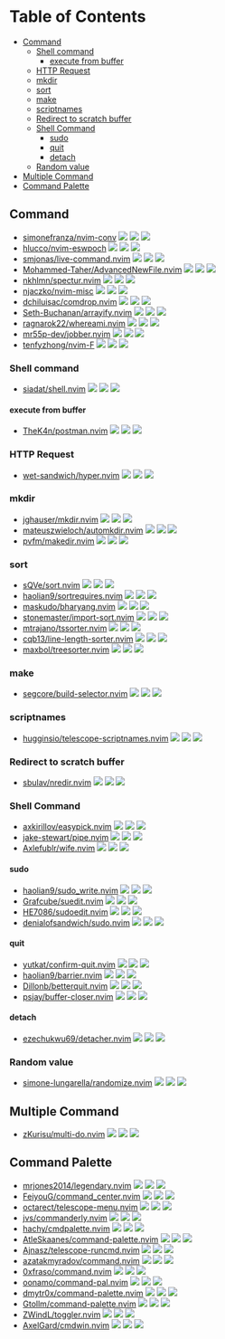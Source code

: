 # Table of Contents

<!-- toc -->

- [Command](#command)
  * [Shell command](#shell-command)
    + [execute from buffer](#execute-from-buffer)
  * [HTTP Request](#http-request)
  * [mkdir](#mkdir)
  * [sort](#sort)
  * [make](#make)
  * [scriptnames](#scriptnames)
  * [Redirect to scratch buffer](#redirect-to-scratch-buffer)
  * [Shell Command](#shell-command)
    + [sudo](#sudo)
    + [quit](#quit)
    + [detach](#detach)
  * [Random value](#random-value)
- [Multiple Command](#multiple-command)
- [Command Palette](#command-palette)

<!-- tocstop -->

## Command

- [simonefranza/nvim-conv](https://github.com/simonefranza/nvim-conv) ![](https://img.shields.io/github/stars/simonefranza/nvim-conv) ![](https://img.shields.io/github/last-commit/simonefranza/nvim-conv) ![](https://img.shields.io/github/commit-activity/y/simonefranza/nvim-conv)
- [hlucco/nvim-eswpoch](https://github.com/hlucco/nvim-eswpoch) ![](https://img.shields.io/github/stars/hlucco/nvim-eswpoch) ![](https://img.shields.io/github/last-commit/hlucco/nvim-eswpoch) ![](https://img.shields.io/github/commit-activity/y/hlucco/nvim-eswpoch)
- [smjonas/live-command.nvim](https://github.com/smjonas/live-command.nvim) ![](https://img.shields.io/github/stars/smjonas/live-command.nvim) ![](https://img.shields.io/github/last-commit/smjonas/live-command.nvim) ![](https://img.shields.io/github/commit-activity/y/smjonas/live-command.nvim)
- [Mohammed-Taher/AdvancedNewFile.nvim](https://github.com/Mohammed-Taher/AdvancedNewFile.nvim) ![](https://img.shields.io/github/stars/Mohammed-Taher/AdvancedNewFile.nvim) ![](https://img.shields.io/github/last-commit/Mohammed-Taher/AdvancedNewFile.nvim) ![](https://img.shields.io/github/commit-activity/y/Mohammed-Taher/AdvancedNewFile.nvim)
- [nkhlmn/spectur.nvim](https://github.com/nkhlmn/spectur.nvim) ![](https://img.shields.io/github/stars/nkhlmn/spectur.nvim) ![](https://img.shields.io/github/last-commit/nkhlmn/spectur.nvim) ![](https://img.shields.io/github/commit-activity/y/nkhlmn/spectur.nvim)
- [njaczko/nvim-misc](https://github.com/njaczko/nvim-misc) ![](https://img.shields.io/github/stars/njaczko/nvim-misc) ![](https://img.shields.io/github/last-commit/njaczko/nvim-misc) ![](https://img.shields.io/github/commit-activity/y/njaczko/nvim-misc)
- [dchiluisac/comdrop.nvim](https://github.com/dchiluisac/comdrop.nvim) ![](https://img.shields.io/github/stars/dchiluisac/comdrop.nvim) ![](https://img.shields.io/github/last-commit/dchiluisac/comdrop.nvim) ![](https://img.shields.io/github/commit-activity/y/dchiluisac/comdrop.nvim)
- [Seth-Buchanan/arrayify.nvim](https://github.com/Seth-Buchanan/arrayify.nvim) ![](https://img.shields.io/github/stars/Seth-Buchanan/arrayify.nvim) ![](https://img.shields.io/github/last-commit/Seth-Buchanan/arrayify.nvim) ![](https://img.shields.io/github/commit-activity/y/Seth-Buchanan/arrayify.nvim)
- [ragnarok22/whereami.nvim](https://github.com/ragnarok22/whereami.nvim) ![](https://img.shields.io/github/stars/ragnarok22/whereami.nvim) ![](https://img.shields.io/github/last-commit/ragnarok22/whereami.nvim) ![](https://img.shields.io/github/commit-activity/y/ragnarok22/whereami.nvim)
- [mr55p-dev/jobber.nvim](https://github.com/mr55p-dev/jobber.nvim) ![](https://img.shields.io/github/stars/mr55p-dev/jobber.nvim) ![](https://img.shields.io/github/last-commit/mr55p-dev/jobber.nvim) ![](https://img.shields.io/github/commit-activity/y/mr55p-dev/jobber.nvim)
- [tenfyzhong/nvim-F](https://github.com/tenfyzhong/nvim-F) ![](https://img.shields.io/github/stars/tenfyzhong/nvim-F) ![](https://img.shields.io/github/last-commit/tenfyzhong/nvim-F) ![](https://img.shields.io/github/commit-activity/y/tenfyzhong/nvim-F)

### Shell command

- [siadat/shell.nvim](https://github.com/siadat/shell.nvim) ![](https://img.shields.io/github/stars/siadat/shell.nvim) ![](https://img.shields.io/github/last-commit/siadat/shell.nvim) ![](https://img.shields.io/github/commit-activity/y/siadat/shell.nvim)

#### execute from buffer

- [TheK4n/postman.nvim](https://github.com/TheK4n/postman.nvim) ![](https://img.shields.io/github/stars/TheK4n/postman.nvim) ![](https://img.shields.io/github/last-commit/TheK4n/postman.nvim) ![](https://img.shields.io/github/commit-activity/y/TheK4n/postman.nvim)

### HTTP Request

- [wet-sandwich/hyper.nvim](https://github.com/wet-sandwich/hyper.nvim) ![](https://img.shields.io/github/stars/wet-sandwich/hyper.nvim) ![](https://img.shields.io/github/last-commit/wet-sandwich/hyper.nvim) ![](https://img.shields.io/github/commit-activity/y/wet-sandwich/hyper.nvim)

### mkdir

- [jghauser/mkdir.nvim](https://github.com/jghauser/mkdir.nvim) ![](https://img.shields.io/github/stars/jghauser/mkdir.nvim) ![](https://img.shields.io/github/last-commit/jghauser/mkdir.nvim) ![](https://img.shields.io/github/commit-activity/y/jghauser/mkdir.nvim)
- [mateuszwieloch/automkdir.nvim](https://github.com/mateuszwieloch/automkdir.nvim) ![](https://img.shields.io/github/stars/mateuszwieloch/automkdir.nvim) ![](https://img.shields.io/github/last-commit/mateuszwieloch/automkdir.nvim) ![](https://img.shields.io/github/commit-activity/y/mateuszwieloch/automkdir.nvim)
- [pvfm/makedir.nvim](https://github.com/pvfm/makedir.nvim) ![](https://img.shields.io/github/stars/pvfm/makedir.nvim) ![](https://img.shields.io/github/last-commit/pvfm/makedir.nvim) ![](https://img.shields.io/github/commit-activity/y/pvfm/makedir.nvim)

### sort

- [sQVe/sort.nvim](https://github.com/sQVe/sort.nvim) ![](https://img.shields.io/github/stars/sQVe/sort.nvim) ![](https://img.shields.io/github/last-commit/sQVe/sort.nvim) ![](https://img.shields.io/github/commit-activity/y/sQVe/sort.nvim)
- [haolian9/sortrequires.nvim](https://github.com/haolian9/sortrequires.nvim) ![](https://img.shields.io/github/stars/haolian9/sortrequires.nvim) ![](https://img.shields.io/github/last-commit/haolian9/sortrequires.nvim) ![](https://img.shields.io/github/commit-activity/y/haolian9/sortrequires.nvim)
- [maskudo/bharyang.nvim](https://github.com/maskudo/bharyang.nvim) ![](https://img.shields.io/github/stars/maskudo/bharyang.nvim) ![](https://img.shields.io/github/last-commit/maskudo/bharyang.nvim) ![](https://img.shields.io/github/commit-activity/y/maskudo/bharyang.nvim)
- [stonemaster/import-sort.nvim](https://github.com/stonemaster/import-sort.nvim) ![](https://img.shields.io/github/stars/stonemaster/import-sort.nvim) ![](https://img.shields.io/github/last-commit/stonemaster/import-sort.nvim) ![](https://img.shields.io/github/commit-activity/y/stonemaster/import-sort.nvim)
- [mtrajano/tssorter.nvim](https://github.com/mtrajano/tssorter.nvim) ![](https://img.shields.io/github/stars/mtrajano/tssorter.nvim) ![](https://img.shields.io/github/last-commit/mtrajano/tssorter.nvim) ![](https://img.shields.io/github/commit-activity/y/mtrajano/tssorter.nvim)
- [cqb13/line-length-sorter.nvim](https://github.com/cqb13/line-length-sorter.nvim) ![](https://img.shields.io/github/stars/cqb13/line-length-sorter.nvim) ![](https://img.shields.io/github/last-commit/cqb13/line-length-sorter.nvim) ![](https://img.shields.io/github/commit-activity/y/cqb13/line-length-sorter.nvim)
- [maxbol/treesorter.nvim](https://github.com/maxbol/treesorter.nvim) ![](https://img.shields.io/github/stars/maxbol/treesorter.nvim) ![](https://img.shields.io/github/last-commit/maxbol/treesorter.nvim) ![](https://img.shields.io/github/commit-activity/y/maxbol/treesorter.nvim)

### make

- [segcore/build-selector.nvim](https://github.com/segcore/build-selector.nvim) ![](https://img.shields.io/github/stars/segcore/build-selector.nvim) ![](https://img.shields.io/github/last-commit/segcore/build-selector.nvim) ![](https://img.shields.io/github/commit-activity/y/segcore/build-selector.nvim)

### scriptnames

- [hugginsio/telescope-scriptnames.nvim](https://github.com/hugginsio/telescope-scriptnames.nvim) ![](https://img.shields.io/github/stars/hugginsio/telescope-scriptnames.nvim) ![](https://img.shields.io/github/last-commit/hugginsio/telescope-scriptnames.nvim) ![](https://img.shields.io/github/commit-activity/y/hugginsio/telescope-scriptnames.nvim)

### Redirect to scratch buffer

- [sbulav/nredir.nvim](https://github.com/sbulav/nredir.nvim) ![](https://img.shields.io/github/stars/sbulav/nredir.nvim) ![](https://img.shields.io/github/last-commit/sbulav/nredir.nvim) ![](https://img.shields.io/github/commit-activity/y/sbulav/nredir.nvim)

### Shell Command

- [axkirillov/easypick.nvim](https://github.com/axkirillov/easypick.nvim) ![](https://img.shields.io/github/stars/axkirillov/easypick.nvim) ![](https://img.shields.io/github/last-commit/axkirillov/easypick.nvim) ![](https://img.shields.io/github/commit-activity/y/axkirillov/easypick.nvim)
- [jake-stewart/pipe.nvim](https://github.com/jake-stewart/pipe.nvim) ![](https://img.shields.io/github/stars/jake-stewart/pipe.nvim) ![](https://img.shields.io/github/last-commit/jake-stewart/pipe.nvim) ![](https://img.shields.io/github/commit-activity/y/jake-stewart/pipe.nvim)
- [Axlefublr/wife.nvim](https://github.com/Axlefublr/wife.nvim) ![](https://img.shields.io/github/stars/Axlefublr/wife.nvim) ![](https://img.shields.io/github/last-commit/Axlefublr/wife.nvim) ![](https://img.shields.io/github/commit-activity/y/Axlefublr/wife.nvim)

#### sudo

- [haolian9/sudo_write.nvim](https://github.com/haolian9/sudo_write.nvim) ![](https://img.shields.io/github/stars/haolian9/sudo_write.nvim) ![](https://img.shields.io/github/last-commit/haolian9/sudo_write.nvim) ![](https://img.shields.io/github/commit-activity/y/haolian9/sudo_write.nvim)
- [Grafcube/suedit.nvim](https://github.com/Grafcube/suedit.nvim) ![](https://img.shields.io/github/stars/Grafcube/suedit.nvim) ![](https://img.shields.io/github/last-commit/Grafcube/suedit.nvim) ![](https://img.shields.io/github/commit-activity/y/Grafcube/suedit.nvim)
- [HE7086/sudoedit.nvim](https://github.com/HE7086/sudoedit.nvim) ![](https://img.shields.io/github/stars/HE7086/sudoedit.nvim) ![](https://img.shields.io/github/last-commit/HE7086/sudoedit.nvim) ![](https://img.shields.io/github/commit-activity/y/HE7086/sudoedit.nvim)
- [denialofsandwich/sudo.nvim](https://github.com/denialofsandwich/sudo.nvim) ![](https://img.shields.io/github/stars/denialofsandwich/sudo.nvim) ![](https://img.shields.io/github/last-commit/denialofsandwich/sudo.nvim) ![](https://img.shields.io/github/commit-activity/y/denialofsandwich/sudo.nvim)

#### quit

- [yutkat/confirm-quit.nvim](https://github.com/yutkat/confirm-quit.nvim) ![](https://img.shields.io/github/stars/yutkat/confirm-quit.nvim) ![](https://img.shields.io/github/last-commit/yutkat/confirm-quit.nvim) ![](https://img.shields.io/github/commit-activity/y/yutkat/confirm-quit.nvim)
- [haolian9/barrier.nvim](https://github.com/haolian9/barrier.nvim) ![](https://img.shields.io/github/stars/haolian9/barrier.nvim) ![](https://img.shields.io/github/last-commit/haolian9/barrier.nvim) ![](https://img.shields.io/github/commit-activity/y/haolian9/barrier.nvim)
- [Dillonb/betterquit.nvim](https://github.com/Dillonb/betterquit.nvim) ![](https://img.shields.io/github/stars/Dillonb/betterquit.nvim) ![](https://img.shields.io/github/last-commit/Dillonb/betterquit.nvim) ![](https://img.shields.io/github/commit-activity/y/Dillonb/betterquit.nvim)
- [psjay/buffer-closer.nvim](https://github.com/psjay/buffer-closer.nvim) ![](https://img.shields.io/github/stars/psjay/buffer-closer.nvim) ![](https://img.shields.io/github/last-commit/psjay/buffer-closer.nvim) ![](https://img.shields.io/github/commit-activity/y/psjay/buffer-closer.nvim)

#### detach

- [ezechukwu69/detacher.nvim](https://github.com/ezechukwu69/detacher.nvim) ![](https://img.shields.io/github/stars/ezechukwu69/detacher.nvim) ![](https://img.shields.io/github/last-commit/ezechukwu69/detacher.nvim) ![](https://img.shields.io/github/commit-activity/y/ezechukwu69/detacher.nvim)

### Random value

- [simone-lungarella/randomize.nvim](https://github.com/simone-lungarella/randomize.nvim) ![](https://img.shields.io/github/stars/simone-lungarella/randomize.nvim) ![](https://img.shields.io/github/last-commit/simone-lungarella/randomize.nvim) ![](https://img.shields.io/github/commit-activity/y/simone-lungarella/randomize.nvim)

## Multiple Command

- [zKurisu/multi-do.nvim](https://github.com/zKurisu/multi-do.nvim) ![](https://img.shields.io/github/stars/zKurisu/multi-do.nvim) ![](https://img.shields.io/github/last-commit/zKurisu/multi-do.nvim) ![](https://img.shields.io/github/commit-activity/y/zKurisu/multi-do.nvim)

## Command Palette

- [mrjones2014/legendary.nvim](https://github.com/mrjones2014/legendary.nvim) ![](https://img.shields.io/github/stars/mrjones2014/legendary.nvim) ![](https://img.shields.io/github/last-commit/mrjones2014/legendary.nvim) ![](https://img.shields.io/github/commit-activity/y/mrjones2014/legendary.nvim)
- [FeiyouG/command_center.nvim](https://github.com/FeiyouG/command_center.nvim) ![](https://img.shields.io/github/stars/FeiyouG/command_center.nvim) ![](https://img.shields.io/github/last-commit/FeiyouG/command_center.nvim) ![](https://img.shields.io/github/commit-activity/y/FeiyouG/command_center.nvim)
- [octarect/telescope-menu.nvim](https://github.com/octarect/telescope-menu.nvim) ![](https://img.shields.io/github/stars/octarect/telescope-menu.nvim) ![](https://img.shields.io/github/last-commit/octarect/telescope-menu.nvim) ![](https://img.shields.io/github/commit-activity/y/octarect/telescope-menu.nvim)
- [jvs/commanderly.nvim](https://github.com/jvs/commanderly.nvim) ![](https://img.shields.io/github/stars/jvs/commanderly.nvim) ![](https://img.shields.io/github/last-commit/jvs/commanderly.nvim) ![](https://img.shields.io/github/commit-activity/y/jvs/commanderly.nvim)
- [hachy/cmdpalette.nvim](https://github.com/hachy/cmdpalette.nvim) ![](https://img.shields.io/github/stars/hachy/cmdpalette.nvim) ![](https://img.shields.io/github/last-commit/hachy/cmdpalette.nvim) ![](https://img.shields.io/github/commit-activity/y/hachy/cmdpalette.nvim)
- [AtleSkaanes/command-palette.nvim](https://github.com/AtleSkaanes/command-palette.nvim) ![](https://img.shields.io/github/stars/AtleSkaanes/command-palette.nvim) ![](https://img.shields.io/github/last-commit/AtleSkaanes/command-palette.nvim) ![](https://img.shields.io/github/commit-activity/y/AtleSkaanes/command-palette.nvim)
- [Ajnasz/telescope-runcmd.nvim](https://github.com/Ajnasz/telescope-runcmd.nvim) ![](https://img.shields.io/github/stars/Ajnasz/telescope-runcmd.nvim) ![](https://img.shields.io/github/last-commit/Ajnasz/telescope-runcmd.nvim) ![](https://img.shields.io/github/commit-activity/y/Ajnasz/telescope-runcmd.nvim)
- [azatakmyradov/command.nvim](https://github.com/azatakmyradov/command.nvim) ![](https://img.shields.io/github/stars/azatakmyradov/command.nvim) ![](https://img.shields.io/github/last-commit/azatakmyradov/command.nvim) ![](https://img.shields.io/github/commit-activity/y/azatakmyradov/command.nvim)
- [0xfraso/command.nvim](https://github.com/0xfraso/command.nvim) ![](https://img.shields.io/github/stars/0xfraso/command.nvim) ![](https://img.shields.io/github/last-commit/0xfraso/command.nvim) ![](https://img.shields.io/github/commit-activity/y/0xfraso/command.nvim)
- [oonamo/command-pal.nvim](https://github.com/oonamo/command-pal.nvim) ![](https://img.shields.io/github/stars/oonamo/command-pal.nvim) ![](https://img.shields.io/github/last-commit/oonamo/command-pal.nvim) ![](https://img.shields.io/github/commit-activity/y/oonamo/command-pal.nvim)
- [dmytr0x/command-palette.nvim](https://github.com/dmytr0x/command-palette.nvim) ![](https://img.shields.io/github/stars/dmytr0x/command-palette.nvim) ![](https://img.shields.io/github/last-commit/dmytr0x/command-palette.nvim) ![](https://img.shields.io/github/commit-activity/y/dmytr0x/command-palette.nvim)
- [Gtollm/command-palette.nvim](https://github.com/Gtollm/command-palette.nvim) ![](https://img.shields.io/github/stars/Gtollm/command-palette.nvim) ![](https://img.shields.io/github/last-commit/Gtollm/command-palette.nvim) ![](https://img.shields.io/github/commit-activity/y/Gtollm/command-palette.nvim)
- [ZWindL/toggler.nvim](https://github.com/ZWindL/toggler.nvim) ![](https://img.shields.io/github/stars/ZWindL/toggler.nvim) ![](https://img.shields.io/github/last-commit/ZWindL/toggler.nvim) ![](https://img.shields.io/github/commit-activity/y/ZWindL/toggler.nvim)
- [AxelGard/cmdwin.nvim](https://github.com/AxelGard/cmdwin.nvim) ![](https://img.shields.io/github/stars/AxelGard/cmdwin.nvim) ![](https://img.shields.io/github/last-commit/AxelGard/cmdwin.nvim) ![](https://img.shields.io/github/commit-activity/y/AxelGard/cmdwin.nvim)
